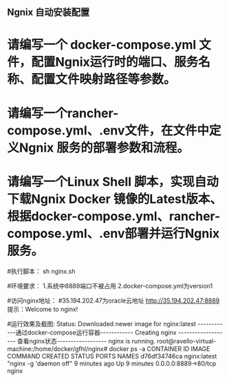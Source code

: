 ## Ngnix 自动安装配置
# 请编写一个 docker-compose.yml 文件，配置Ngnix运行时的端口、服务名称、配置文件映射路径等参数。
# 请编写一个rancher-compose.yml、.env文件，在文件中定义Ngnix 服务的部署参数和流程。
# 请编写一个Linux Shell 脚本，实现自动下载Ngnix Docker 镜像的Latest版本、根据docker-compose.yml、rancher-compose.yml、.env部署并运行Ngnix 服务。

#执行脚本：
sh nginx.sh

#环境要求：
1.系统中8889端口不被占用
2.docker-compose.yml为version1

#访问nginx地址：
#35.194.202.47为oracle云地址
http://35.194.202.47:8889
提示：Welcome to nginx!

#运行效果及截图:
Status: Downloaded newer image for nginx:latest
------------通过docker-compose运行容器------------
Creating nginx
------------------- 查看nginx状态------------------
nginx is running.
root@ravello-virtual-machine:/home/docker/gfhl/nginx# docker ps -a
CONTAINER ID        IMAGE               COMMAND                  CREATED             STATUS              PORTS                  NAMES
d76df34746ca        nginx:latest        "nginx -g 'daemon off"   9 minutes ago       Up 9 minutes        0.0.0.0:8889->80/tcp   nginx

